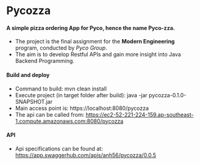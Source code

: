 # Pycozza

#### A simple pizza ordering App for Pyco, hence the name Pyco-zza.

* The project is the final assignment for the **Modern Engineering** program, conducted by *Pyco Group*.
* The aim is to develop Restful APIs and gain more insight into Java Backend Programming.

#### Build and deploy 
* Command to build: mvn clean install
* Execute project (in target folder after build): java -jar pycozza-0.1.0-SNAPSHOT.jar
* Main access point is: https://localhost:8080/pycozza
* The api can be called from: https://ec2-52-221-224-159.ap-southeast-1.compute.amazonaws.com:8080/pycozza

#### API
* Api specifications can be found at: https://app.swaggerhub.com/apis/anh56/pycozza/0.0.5





